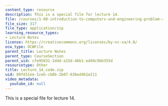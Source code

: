 ```yaml
---
content_type: resource
description: This is a special file for lecture 14.
file: /courses/1-00-introduction-to-computers-and-engineering-problem-solving-spring-2012/89fd31ee1cebcb8b2b0763bed4b1e211_Lecture_14_code.zip
file_size: 317
file_type: application/zip
learning_resource_types:
- Lecture Notes
license: https://creativecommons.org/licenses/by-nc-sa/4.0/
ocw_type: OCWFile
parent_title: Lecture Notes
parent_type: CourseSection
parent_uid: cfe95031-1d4d-a15d-46b1-ed49c9bb355d
resourcetype: Other
title: Lecture_14_code.zip
uid: 89fd31ee-1ceb-cb8b-2b07-63bed4b1e211
video_metadata:
  youtube_id: null
---
```

This is a special file for lecture 14.